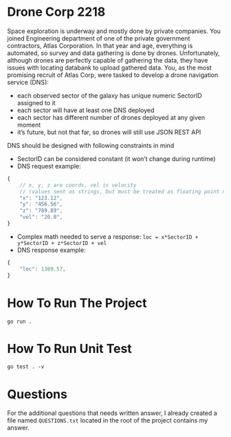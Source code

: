 # Drone Corp 2218 
Space exploration is underway and mostly done by private companies. You joined Engineering department of one of the private government contractors, Atlas Corporation. In that year and age, everything is automated, so survey and data gathering is done by drones. Unfortunately, although drones are perfectly capable of gathering the data, they have issues with locating databank to upload gathered data. You, as the most promising recruit of Atlas Corp, were tasked to develop a drone navigation service (DNS):
* each observed sector of the galaxy has unique numeric SectorID assigned to it
* each sector will have at least one DNS deployed
* each sector has different number of drones deployed at any given moment
* it’s future, but not that far, so drones will still use JSON REST API    
     
DNS should be designed with following constraints in mind
* SectorID can be considered constant (it won’t change during runtime)
* DNS request example:
```javascript
{
    // x, y, z are coords, vel is velocity
    // (values sent as strings, but must be treated as floating point number)
    "x": "123.12",
    "y": "456.56",
    "z": "789.89",
    "vel": "20.0",
}
```
* Complex math needed to serve a response:
```loc = x*SectorID + y*SectorID + z*SectorID + vel```
* DNS response example:
```javascript
{
    "loc": 1389.57,
}
```
# How To Run The Project
```go run .```
# How To Run Unit Test
```go test . -v```
# Questions 
For the additional questions that needs written answer, I already created a file named `QUESTIONS.txt` located in the root of the project contains my answer.
